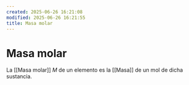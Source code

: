 ```yaml
---
created: 2025-06-26 16:21:08
modified: 2025-06-26 16:21:55
title: Masa molar
---
```


# Masa molar

La [[Masa molar]] $M$ de un elemento es la [[Masa]] de un mol de dicha sustancia.
